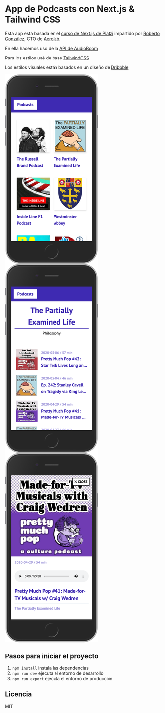 # App de Podcasts con Next.js & Tailwind CSS

Esta app está basada en el [curso de Next.js de Platzi](https://platzi.com/clases/next-js/) impartido por [Roberto González](https://aerolab.co/handbook-gente), CTO de [Aerolab](https://aerolab.co/handbook-gente).

En ella hacemos uso de la [API de AudioBoom](https://github.com/audioBoom/api)

Para los estilos usé de base [TailwindCSS](https://tailwindcss.com/)

Los estilos visuales están basados en un diseño de [Dribbble](https://dribbble.com/shots/3744179-Music-Podcast-Mobile-p-1)

<img src="./.assets-readme/screenshot-iphone-home.png" alt="Screenshot de la Home" width="300" style="float: left; margin-right: 10px;">

<img src="./.assets-readme/screenshot-iphone-podcast.png" alt="Screenshot de Podcast" width="300" style="float: left; margin-right: 10px;">

<img src="./.assets-readme/screenshot-iphone-player.png" alt="Screenshot de Player" width="300">

## Pasos para iniciar el proyecto

1. `npm install` instala las dependencias
2. `npm run dev` ejecuta el entorno de desarrollo
3. `npm run export` ejecuta el entorno de producción

## Licencia

MIT


